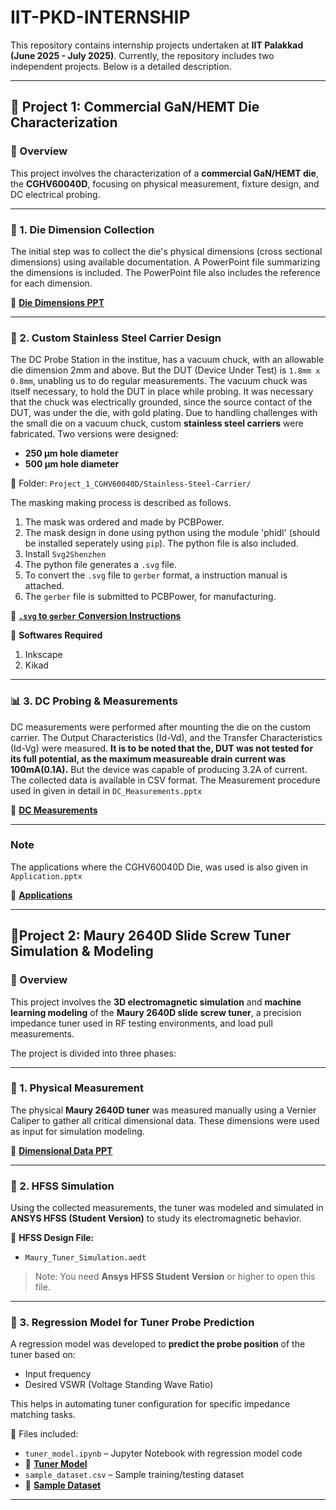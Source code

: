 # IIT-PKD-INTERNSHIP

This repository contains internship projects undertaken at **IIT Palakkad (June 2025 - July 2025)**. Currently, the repository includes two independent projects. Below is a detailed description.

---

## 📁 Project 1: Commercial GaN/HEMT Die Characterization

### 🔬 Overview

This project involves the characterization of a **commercial GaN/HEMT die**, the **CGHV60040D**, focusing on physical measurement, fixture design, and DC electrical probing.

---

### 📐 1. Die Dimension Collection

The initial step was to collect the die's physical dimensions (cross sectional dimensions) using available documentation. A PowerPoint file summarizing the dimensions is included. The PowerPoint file also includes the reference for each dimension.

📎 **[Die Dimensions PPT](Project_1_CGHV60040D/CGHV60040D_Die.pptx)**

---

### 🧰 2. Custom Stainless Steel Carrier Design

The DC Probe Station in the institue, has a vacuum chuck, with an allowable die dimension 2mm and above. But the DUT (Device Under Test) is `1.8mm x 0.8mm`, unabling us to do regular measurements. 
The vacuum chuck was itself necessary, to hold the DUT in place while probing. 
It was necessary that the chuck was electrically grounded, since the source contact of the DUT, was under the die, with gold plating.
Due to handling challenges with the small die on a vacuum chuck, custom **stainless steel carriers** were fabricated. Two versions were designed:

- **250 µm hole diameter**
- **500 µm hole diameter**

📁 Folder: `Project_1_CGHV60040D/Stainless-Steel-Carrier/`

The masking making process is described as follows.

1) The mask was ordered and made by PCBPower.
2) The mask design in done using python using the module 'phidl' (should be installed seperately using `pip`). The python file is also included.
3) Install `Svg2Shenzhen`
4) The python file generates a `.svg` file.
5) To convert the `.svg` file to `gerber` format, a instruction manual is attached.
6) The `gerber` file is submitted to PCBPower, for manufacturing.
   
📎 **[`.svg` to `gerber` Conversion Instructions](Project_1_CGHV60040D/Stainless_Steel_Carrier/svg2gerber.pdf)**

📎 **Softwares Required**
1) Inkscape
2) Kikad
---

### 📊 3. DC Probing & Measurements

DC measurements were performed after mounting the die on the custom carrier. 
The Output Characteristics (Id-Vd), and the Transfer Characteristics (Id-Vg) were measured.
**It is to be noted that the, DUT was not tested for its full potential, as the maximum measureable drain current was 100mA(0.1A).**
But the device was capable of producing 3.2A of current.
The collected data is available in CSV format.
The Measurement procedure used in given in detail in `DC_Measurements.pptx`

📄 **[DC Measurements](Project_1_CGHV60040D/DC_Measurements/DC_Measurements.pptx)**

---
### Note ###
The applications where the CGHV60040D Die, was used is also given in `Application.pptx`

📎 **[Applications](Project_1_CGHV60040D/Application.pptx)**

---
## 📁Project 2: Maury 2640D Slide Screw Tuner Simulation & Modeling

### 📡 Overview

This project involves the **3D electromagnetic simulation** and **machine learning modeling** of the **Maury 2640D slide screw tuner**, a precision impedance tuner used in RF testing environments, and load pull measurements.

The project is divided into three phases:

---

### 📏 1. Physical Measurement

The physical **Maury 2640D tuner** was measured manually using a Vernier Caliper to gather all critical dimensional data. These dimensions were used as input for simulation modeling.

📎 **[Dimensional Data PPT](Project_2_Tuner/2640D_Dimensions.pptx)**

---

### 🧪 2. HFSS Simulation

Using the collected measurements, the tuner was modeled and simulated in **ANSYS HFSS (Student Version)** to study its electromagnetic behavior.

📁 **HFSS Design File:**
- `Maury_Tuner_Simulation.aedt`

> Note: You need **Ansys HFSS Student Version** or higher to open this file.

---

### 🤖 3. Regression Model for Tuner Probe Prediction

A regression model was developed to **predict the probe position** of the tuner based on:

- Input frequency
- Desired VSWR (Voltage Standing Wave Ratio)

This helps in automating tuner configuration for specific impedance matching tasks.

📁 Files included:
- `tuner_model.ipynb` – Jupyter Notebook with regression model code
- 📎 **[Tuner Model](Project_2_Tuner/Regression_Model/Tuner_Model.ipynb)**
- `sample_dataset.csv` – Sample training/testing dataset
- 📎 **[Sample Dataset](Project_2_Tuner/Regression_Model/sample_dataset.csv)**

---




